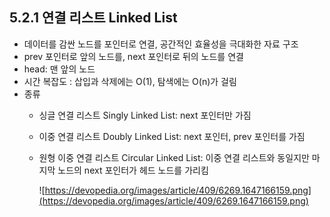## 5.2.1 연결 리스트 Linked List

- 데이터를 감싼 노드를 포인터로 연결, 공간적인 효율성을 극대화한 자료 구조
- prev 포인터로 앞의 노드를, next 포인터로 뒤의 노드를 연결
- head: 맨 앞의 노드
- 시간 복잡도 : 삽입과 삭제에는 O(1), 탐색에는 O(n)가 걸림
- 종류
    - 싱글 연결 리스트 Singly Linked List: next 포인터만 가짐
    - 이중 연결 리스트 Doubly Linked List: next 포인터, prev 포인터를 가짐
    - 원형 이중 연결 리스트 Circular Linked List: 이중 연결 리스트와 동일지만 마지막 노드의 next 포인터가 헤드 노드를 가리킴
        
        ![https://devopedia.org/images/article/409/6269.1647166159.png](https://devopedia.org/images/article/409/6269.1647166159.png)

